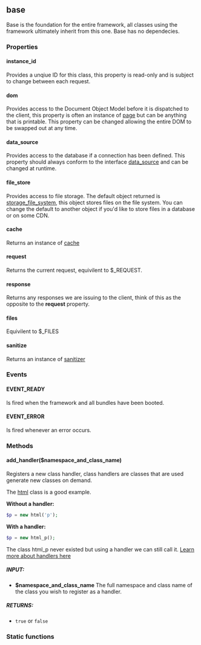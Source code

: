 ## base
Base is the foundation for the entire framework, all classes using the framework ultimately inherit from this one.  Base has no dependecies.

### Properties

#### instance_id
Provides a unqiue ID for this class, this property is read-only and is subject to change between each request.

#### dom
Provides access to the Document Object Model before it is dispatched to the client, this property is often an instance of [page](/docs/views/page.md) but can be anything that is printable.  This property can be changed allowing the entire DOM to be swapped out at any time.

#### data_source
Provides access to the database if a connection has been defined.  This property should always conform to the interface [data_source](/docs/interfaces/data_source) and can be changed at runtime.

#### file_store
Provides access to file storage.  The default object returned is [storage_file_system](/docs/classes/storage_file_system.md), this object stores files on the file system.  You can change the default to another object if you'd like to store files in a database or on some CDN.

#### cache
Returns an instance of [cache](/docs/classes/cache.md)

#### request
Returns the current request, equivilent to $_REQUEST.

#### response
Returns any responses we are issuing to the client, think of this as the opposite to the **request** property.

#### files
Equivilent to $_FILES

#### sanitize
Returns an instance of [sanitizer](/docs/classes/sanitizer.md)

### Events
#### EVENT_READY
Is fired when the framework and all bundles have been booted.

#### EVENT_ERROR
Is fired whenever an error occurs.

### Methods
#### add_handler(**$namespace_and_class_name**)
Registers a new class handler, class handlers are classes that are used generate new classes on demand.

The [html](/docs/classes/html) class is a good example.

**Without a handler:**
```php
$p = new html('p');
```

**With a handler:**
```php
$p = new html_p();
```
The class html_p never existed but using a handler we can still call it.  [Learn more about handlers here](/docs/handlers)

##### INPUT:
- **$namespace_and_class_name** The full namespace and class name of the class you wish to register as a handler.

##### RETURNS:
- `true` or `false`



### Static functions
